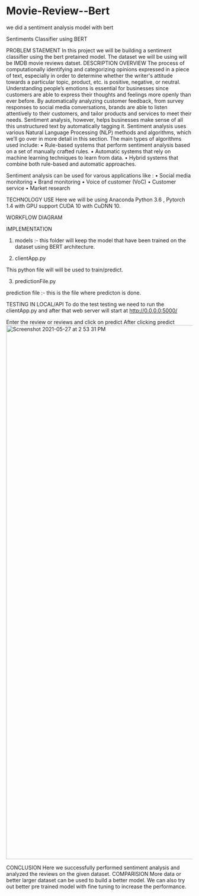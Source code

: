 # Movie-Review--Bert
we did a sentiment analysis model with bert

Sentiments Classifier using BERT

PROBLEM STAEMENT
In this project we will be building a sentiment classifier using the bert pretained model. The dataset we will be using will be IMDB movie reviews datset.
DESCRIPTION OVERVIEW
The process of computationally identifying and categorizing opinions expressed in a piece of text, especially in order to determine whether the writer's attitude towards a particular topic, product, etc. is positive, negative, or neutral. Understanding people’s emotions is essential for businesses since customers are able to express their thoughts and feelings more openly than ever before. By automatically analyzing customer feedback, from survey responses to social media conversations, brands are able to listen attentively to their customers, and tailor products and services to meet their needs.
Sentiment analysis, however, helps businesses make sense of all this unstructured text by automatically tagging it. Sentiment analysis uses various Natural Language Processing (NLP) methods and algorithms, which we’ll go over in more detail in this section.
The main types of algorithms used include:
	•	Rule-based systems that perform sentiment analysis based on a set of manually crafted rules.
	•	Automatic systems that rely on machine learning techniques to learn from data.
	•	Hybrid systems that combine both rule-based and automatic approaches.

Sentiment analysis can be used for varous applications like :
	•	Social media monitoring
	•	Brand monitoring
	•	Voice of customer (VoC)
	•	Customer service
	•	Market research


TECHNOLOGY USE
Here we will be using  Anaconda Python 3.6 , Pytorch 1.4 with GPU support CUDA 10 with CuDNN 10.

WORKFLOW DIAGRAM


IMPLEMENTATION

1. models :- this folder will keep the model that have been trained on the dataset using BERT architecture.

2.  clientApp.py

This python file will will be used to train/predict.

3. predictionFile.py


prediction file :- this is the file where predicton is done.


TESTING IN LOCAL/API
To do the test testing we need to run the clientApp.py and after that web server will start at http://0.0.0.0:5000/


Enter the review or reviews and click on predict
After clicking predict
<img width="1439" alt="Screenshot 2021-05-27 at 2 53 31 PM" src="https://user-images.githubusercontent.com/55822384/119801492-6249bb00-befb-11eb-8a2d-c4201c7084fd.png">

CONCLUSION
Here we successfully performed sentiment analysis and analyzed the reviews on the given dataset.
COMPARISION
More data or better larger dataset can be used to build a better model. We can also try out better pre trained model with fine tuning to increase the performance.

